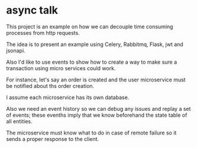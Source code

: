 # async talk

This project is an example on how we can decouple time consuming processes from http requests.

The idea is to present an example using Celery, Rabbitmq, Flask, jwt and jsonapi.

Also I'd like to use events to show how to create a way to make sure a transaction using micro services could work.

For instance, let's say an order is created and the user microservice must be notified about ths order creation.

I assume each microservice has its own database.

Also we need an event history so we can debug any issues and replay a set of events; these evenths imply that we know beforehand the state table of all entities.

The microservice must know what to do in case of remote failure so it sends a proper response to the client.
